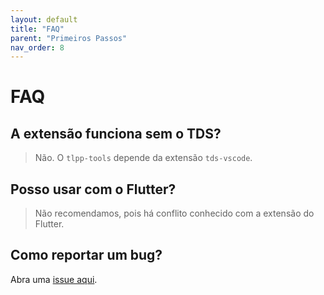 ```yaml
---
layout: default
title: "FAQ"
parent: "Primeiros Passos"
nav_order: 8
---
```

<!-- markdownlint-disable MD025 MD013-->
# FAQ

## A extensão funciona sem o TDS?

> Não. O `tlpp-tools` depende da extensão `tds-vscode`.

## Posso usar com o Flutter?

> Não recomendamos, pois há conflito conhecido com a extensão do Flutter.

## Como reportar um bug?

Abra uma [issue aqui](https://github.com/totvs/tlpp-tools/issues).
